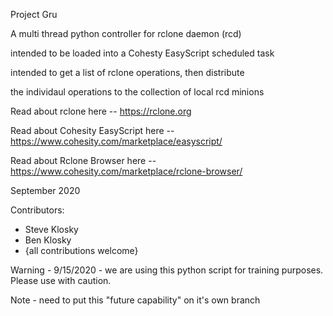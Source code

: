 Project Gru

A multi thread python controller for rclone daemon (rcd)

intended to be loaded into a Cohesty EasyScript scheduled task

intended to get a list of rclone operations, then distribute

the individaul operations to the collection of local rcd minions

Read about rclone here -- https://rclone.org

Read about Cohesity EasyScript here -- https://www.cohesity.com/marketplace/easyscript/

Read about Rclone Browser here -- https://www.cohesity.com/marketplace/rclone-browser/

September 2020

Contributors:
* Steve Klosky
* Ben Klosky
* {all contributions welcome}

Warning - 9/15/2020 - we are using this python script for training purposes.  Please use with caution.

Note - need to put this "future capability" on it's own branch

